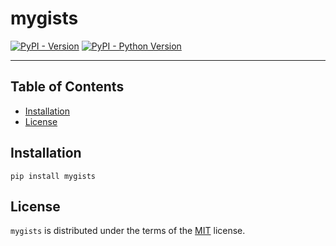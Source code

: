 # mygists

[![PyPI - Version](https://img.shields.io/pypi/v/mygists.svg)](https://pypi.org/project/mygists)
[![PyPI - Python Version](https://img.shields.io/pypi/pyversions/mygists.svg)](https://pypi.org/project/mygists)

-----

## Table of Contents

- [Installation](#installation)
- [License](#license)

## Installation

```console
pip install mygists
```

## License

`mygists` is distributed under the terms of the [MIT](https://spdx.org/licenses/MIT.html) license.
